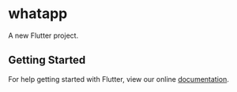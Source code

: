 # whatapp

A new Flutter project.

## Getting Started

For help getting started with Flutter, view our online
[documentation](https://flutter.io/).
